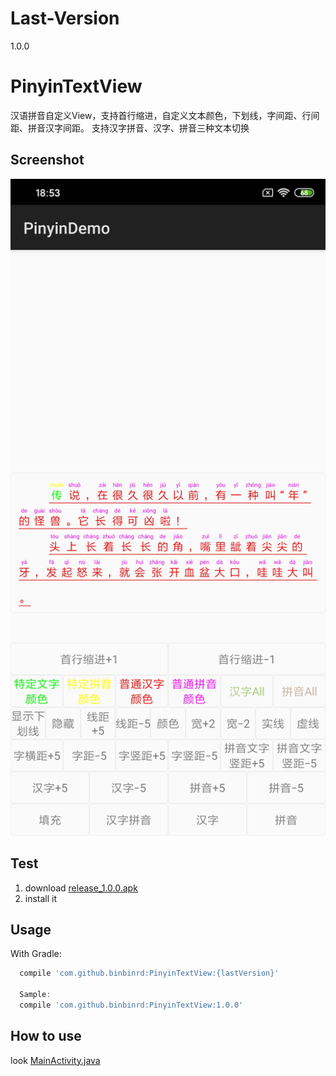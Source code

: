 # Last-Version
1.0.0

# PinyinTextView
汉语拼音自定义View，支持首行缩进，自定义文本颜色，下划线，字间距、行间距、拼音汉字间距。
支持汉字拼音、汉字、拼音三种文本切换

Screenshot
--------
<img src="https://github.com/yuanbinbinbin/IPinyinTextView/blob/master/ext/img/screenshot.jpg?raw=true" width="600" alt="screenshot.jpg" />

Test
--------
1. download [release_1.0.0.apk](https://github.com/yuanbinbinbin/IPinyinTextView/raw/master/ext/release_1.0.0.apk)
2. install it

Usage
--------
With Gradle:
```groovy
  compile 'com.github.binbinrd:PinyinTextView:{lastVersion}'

  Sample:
  compile 'com.github.binbinrd:PinyinTextView:1.0.0'
```

How to use
--------
look [MainActivity.java](https://github.com/yuanbinbinbin/IPinyinTextView/blob/master/app/src/main/java/com/example/pinyindemo/MainActivity.java)